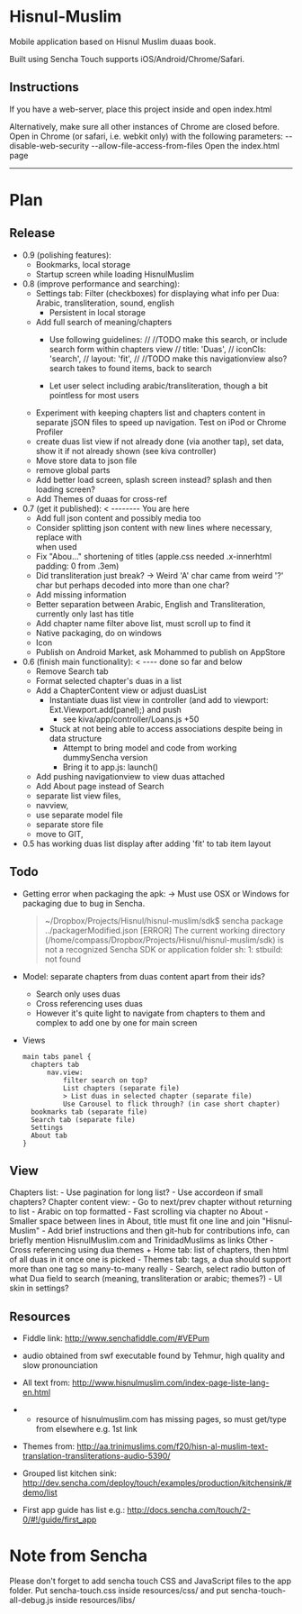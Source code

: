 Hisnul-Muslim
=============
Mobile application based on Hisnul Muslim duaas book.

Built using Sencha Touch supports iOS/Android/Chrome/Safari.

Instructions
------------
If you have a web-server, place this project inside and open index.html

Alternatively, make sure all other instances of Chrome are closed before.
Open in Chrome (or safari, i.e. webkit only) with the following parameters:
--disable-web-security --allow-file-access-from-files
Open the index.html page

- - - - 

Plan
====

Release
--------
*   0.9 (polishing features):
    - Bookmarks, local storage
    - Startup screen while loading HisnulMuslim
*   0.8 (improve performance and searching):
    - Settings tab: Filter (checkboxes) for displaying what info per Dua: Arabic, transliteration, sound, english
      - Persistent in local storage
    - Add full search of meaning/chapters
      - Use following guidelines:
            //    //TODO make this search, or include search form within chapters view
            //    title: 'Duas',
            //    iconCls: 'search',
            //    layout: 'fit',
            //    //TODO make this navigationview also? search takes to found items, back to search

      - Let user select including arabic/transliteration, though a bit pointless for most users
    - Experiment with keeping chapters list and chapters content in separate jSON files to speed up navigation. Test on iPod or Chrome Profiler
    - create duas list view if not already done (via another tap), set data, show it if not already shown (see kiva controller)
    - Move store data to json file
    - remove global parts
    - Add better load screen, splash screen instead? splash and then loading screen?
    - Add Themes of duaas for cross-ref
*   0.7 (get it published): < -------- You are here
    + Add full json content and possibly media too
    + Consider splitting json content with new lines where necessary, replace with <br /> when used
    + Fix "Abou..." shortening of titles (apple.css needed .x-innerhtml padding: 0 from .3em)
    + Did transliteration just break? -> Weird 'A' char came from weird '?' char but perhaps decoded into more than one char?
    - Add missing information
    - Better separation between Arabic, English and Transliteration, currently only last has title
    - Add chapter name filter above list, must scroll up to find it
    - Native packaging, do on windows
    - Icon
    - Publish on Android Market, ask Mohammed to publish on AppStore
*   0.6 (finish main functionality):   < ---- done so far and below
    + Remove Search tab
    + Format selected chapter's duas in a list
    + Add a ChapterContent view or adjust duasList
        + Instantiate duas list view in controller (and add to viewport: Ext.Viewport.add(panel);) and push
            + see kiva/app/controller/Loans.js +50
        + Stuck at not being able to access associations despite being in data structure
          + Attempt to bring model and code from working dummySencha version
          + Bring it to app.js: launch()
    + Add pushing navigationview to view duas attached
    + Add About page instead of Search
    + separate list view files,
    + navview, 
    + use separate model file
    + separate store file
    + move to GIT, 
*   0.5 has working duas list display after adding 'fit' to tab item layout

Todo
-----
  - Getting error when packaging the apk:
    -> Must use OSX or Windows for packaging due to bug in Sencha.
    > ~/Dropbox/Projects/Hisnul/hisnul-muslim/sdk$ sencha package ../packagerModified.json 
    [ERROR] The current working directory (/home/compass/Dropbox/Projects/Hisnul/hisnul-muslim/sdk) is not a recognized Sencha SDK or application folder
    sh: 1: stbuild: not found
  - Model: separate chapters from duas content apart from their ids?
    - Search only uses duas
    - Cross referencing uses duas
    - However it's quite light to navigate from chapters to them and complex to add one by one for main screen
  - Views

        main tabs panel {
          chapters tab
              nav.view:
                  filter search on top?
                  List chapters (separate file)
                  > List duas in selected chapter (separate file)
                  Use Carousel to flick through? (in case short chapter)
          bookmarks tab (separate file)
          Search tab (separate file)
          Settings
          About tab
        }

View
----
Chapters list:
    - Use pagination for long list?
    - Use accordeon if small chapters?
Chapter content view:
    - Go to next/prev chapter without returning to list
    - Arabic on top formatted
    - Fast scrolling via chapter no
About
    - Smaller space between lines in About, title must fit one line and join "Hisnul-Muslim"
    - Add brief instructions and then git-hub for contributions info, can briefly mention HisnulMuslim.com and TrinidadMuslims as links
Other
    - Cross referencing using dua themes
    + Home tab: list of chapters, then html of all duas in it once one is picked
    - Themes tab: tags, a dua should support more than one tag so many-to-many really
    - Search, select radio button of what Dua field to search (meaning, transliteration or arabic; themes?)
    - UI skin in settings?

Resources
---------
*   Fiddle link: http://www.senchafiddle.com/#VEPum
  
*   audio obtained from swf executable found by Tehmur, high quality and slow pronounciation
*   All text from: http://www.hisnulmuslim.com/index-page-liste-lang-en.html
*    - resource of hisnulmuslim.com has missing pages, so must get/type from elsewhere e.g. 1st link
*   Themes from: http://aa.trinimuslims.com/f20/hisn-al-muslim-text-translation-transliterations-audio-5390/
  
*   Grouped list kitchen sink: http://dev.sencha.com/deploy/touch/examples/production/kitchensink/#demo/list
*   First app guide has list e.g.: http://docs.sencha.com/touch/2-0/#!/guide/first_app


Note from Sencha
=================
Please don't forget to add sencha touch CSS and JavaScript files to the app folder.
Put sencha-touch.css inside resources/css/ and put sencha-touch-all-debug.js inside resources/libs/

